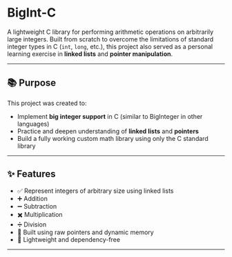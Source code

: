 # BigInt-C

A lightweight C library for performing arithmetic operations on arbitrarily large integers. Built from scratch to overcome the limitations of standard integer types in C (`int`, `long`, etc.), this project also served as a personal learning exercise in **linked lists** and **pointer manipulation**.

---

## 📚 Purpose

This project was created to:
- Implement **big integer support** in C (similar to BigInteger in other languages)
- Practice and deepen understanding of **linked lists** and **pointers**
- Build a fully working custom math library using only the C standard library

---

## ✨ Features

- ✅ Represent integers of arbitrary size using linked lists
- ➕ Addition
- ➖ Subtraction
- ✖️ Multiplication
- ➗ Division
- 🧠 Built using raw pointers and dynamic memory
- 🧪 Lightweight and dependency-free

---

